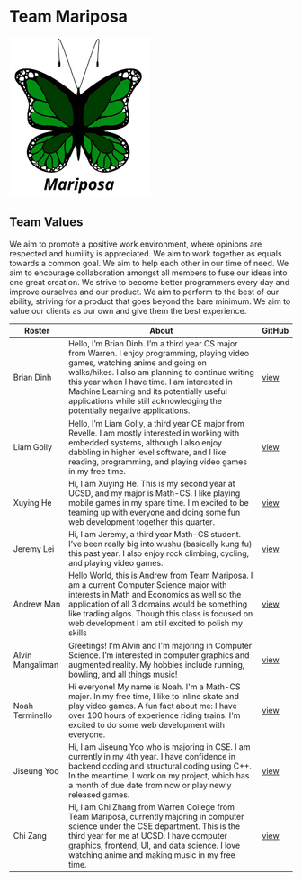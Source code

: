# Team Mariposa
 
<img src="branding/mariposalogo.png" alt="Team Logo" width="250" />

## Team Values
We aim to promote a positive work environment, where opinions are respected and humility is appreciated. We aim to work together as equals towards a common goal. We aim to help each other in our time of need. We aim to encourage collaboration amongst all members to fuse our ideas into one great creation. We strive to become better programmers every day and improve ourselves and our product. We aim to perform to the best of our ability, striving for a product that goes beyond the bare minimum. We aim to value our clients as our own and give them the best experience.
 
| Roster           | About                                                                                                                                                                                                                                                                                                                                                            | GitHub                                    |
|------------------|------------------------------------------------------------------------------------------------------------------------------------------------------------------------------------------------------------------------------------------------------------------------------------------------------------------------------------------------------------------|-------------------------------------------|
| Brian Dinh       | Hello, I’m Brian Dinh. I’m a third year CS major from Warren. I enjoy programming, playing video games, watching anime and going on walks/hikes. I also am planning to continue writing this year when I have time. I am interested in Machine Learning and its potentially useful applications while still acknowledging the potentially negative applications. | [view](https://github.com/TheFProjects)   |
| Liam Golly       | Hello, I’m Liam Golly, a third year CE major from Revelle. I am mostly interested in working with embedded systems, although I also enjoy dabbling in higher level software, and I like reading, programming, and playing video games in my free time.                                                                                                           | [view](https://github.com/liamgolly)      |
| Xuying He        | Hi, I am Xuying He. This is my second year at UCSD, and my major is Math-CS. I like playing mobile games in my spare time. I'm excited to be teaming up with everyone and doing some fun web development together this quarter.                                                                                                                                  | [view](https://github.com/pika-chu11)     |
| Jeremy Lei       | Hi, I am Jeremy, a third year Math-CS student. I’ve been really big into wushu (basically kung fu) this past year. I also enjoy rock climbing, cycling, and playing video games.                                                                                                                                                                                 | [view](https://github.com/countpearsauce) |
| Andrew Man       | Hello World, this is Andrew from Team Mariposa. I am a current Computer Science major with interests in Math and Economics as well so the application of all 3 domains would be something like trading algos. Though this class is focused on web development I am still excited to polish my skills                                                             | [view](https://github.com/AndrwMan)       |  
| Alvin Mangaliman | Greetings! I’m Alvin and I'm majoring in Computer Science. I’m interested in computer graphics and augmented reality. My hobbies include running, bowling, and all things music!                                                                                                                                                                                 | [view](https://github.com/realhumanbeen)  |
| Noah Terminello  | Hi everyone! My name is Noah. I'm a Math-CS major. In my free time, I like to inline skate and play video games. A fun fact about me: I have over 100 hours of experience riding trains. I'm excited to do some web development with everyone.                                                                                                                   | [view](https://github.com/owadg)          |
| Jiseung Yoo      | Hi, I am Jiseung Yoo who is majoring in CSE. I am currently in my 4th year. I have confidence in backend coding and structural coding using C++. In the meantime, I work on my project, which has a month of due date from now or play newly released games.                                                                                                     | [view](https://github.com/wltmd153)       |
| Chi Zang         | Hi, I am Chi Zhang from Warren College from Team Mariposa, currently majoring in computer science under the CSE department. This is the third year for me at UCSD. I have computer graphics, frontend, UI, and data science. I love watching anime and making music in my free time.                                                                             | [view](https://github.com/chizhang9135)   |
